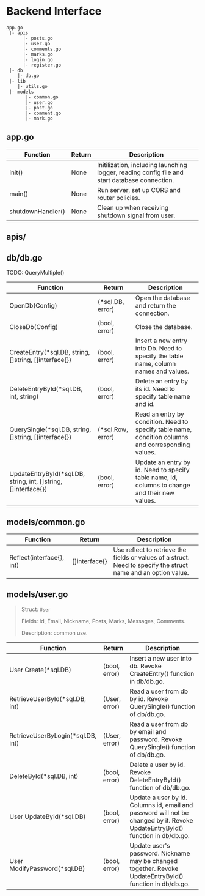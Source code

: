 Backend Interface
===

    app.go
     |- apis
          |- posts.go
          |- user.go
          |- comments.go
          |- marks.go
          |- login.go
          |- register.go
     |- db
        |- db.go
     |- lib
        |- utils.go
     |- models
           |- common.go
           |- user.go
           |- post.go
           |- comment.go
           |- mark.go


app.go
---

| Function | Return | Description |
|----|----|----| 
|init() | None | Initilization, including launching logger, reading config file and start database connection. |
| main() | None | Run server, set up CORS and router policies.|
| shutdownHandler() | None | Clean up when receiving shutdown signal from user.|

apis/
---


db/db.go
---

TODO: QueryMultiple()

| Function | Return | Description |
|----|----|----| 
|OpenDb(Config)| (*sql.DB, error) |Open the database and return the connection.|
|CloseDb(Config)| (bool, error) |Close the database.|
| CreateEntry(*sql.DB, string, []string, []interface{})| (bool, error) | Insert a new entry into Db. Need to specify the table name, column names and values.|
|DeleteEntryById(*sql.DB, int, string)| (bool, error) |Delete an entry by its id. Need to specify table name and id.|
|QuerySingle(*sql.DB, string, []string, []interface{}) |(*sql.Row, error) | Read an entry by condition. Need to specify table name, condition columns and corresponding values.|
|UpdateEntryById(*sql.DB, string, int, []string, []interface{})| (bool, error) | Update an entry by id. Need to specify table name, id, columns to change and their new values.|

models/common.go
---

| Function | Return | Description |
|----|----|----| 
|Reflect(interface{}, int)| []interface{} | Use reflect to retrieve the fields or values of a struct. Need to specify the struct name and an option value.|

models/user.go
---

>Struct: `User`
>
>Fields: Id, Email, Nickname, Posts, Marks, Messages, Comments.
>
>Description: common use.

| Function | Return | Description |
|----|----|----| 
| User Create(*sql.DB) | (bool, error) | Insert a new user into db. Revoke CreateEntry() function in db/db.go. |
| RetrieveUserById(*sql.DB, int) | (User, error) | Read a user from db by id. Revoke QuerySingle() function of db/db.go.|
| RetrieveUserByLogin(*sql.DB, int) | (User, error) | Read a user from db by email and password. Revoke QuerySingle() function of db/db.go.|
| DeleteById(*sql.DB, int) | (bool, error) | Delete a user by id. Revoke DeleteEntryById() function of db/db.go.| 
| User UpdateById(*sql.DB) | (bool, error) | Update a user by id. Columns id, email and password will not be changed by it. Revoke UpdateEntryById() function in db/db.go.|
| User ModifyPassword(*sql.DB) | (bool, error) | Update user's password. Nickname may be changed together. Revoke UpdateEntryById() function in db/db.go.|